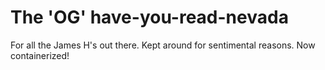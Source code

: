 # The 'OG' have-you-read-nevada

For all the James H's out there. Kept around for sentimental reasons. Now containerized!
